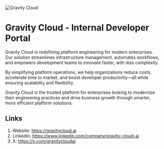 ![Gravity Cloud](https://res.cloudinary.com/dor5uewzz/image/upload/f_auto/v1733326205/og-image_qjsqr6.png)

# Gravity Cloud - Internal Developer Portal
Gravity Cloud is redefining platform engineering for modern enterprises. Our solution streamlines infrastructure management, automates workflows, and empowers development teams to innovate faster, with less complexity. 

By simplifying platform operations, we help organizations reduce costs, accelerate time to market, and boost developer productivity—all while ensuring scalability and flexibility. 

Gravity Cloud is the trusted platform for enterprises looking to modernize their engineering practices and drive business growth through smarter, more efficient platform solutions.

## Links
1. Website: https://gravitycloud.ai
2. LinkedIn: https://www.linkedin.com/company/gravity-cloud-ai
3. X: https://x.com/gravitycloudai
